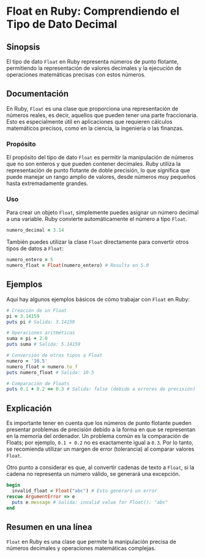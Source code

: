 <!--
Meta Description: # Float en Ruby: Comprendiendo el Tipo de Dato Decimal ## Sinopsis El tipo de dato `Float` en Ruby representa números de punto flotante, permitiendo l...
Meta Keywords: float, ruby, que, números, una
-->

# Float en Ruby: Comprendiendo el Tipo de Dato Decimal

## Sinopsis
El tipo de dato `Float` en Ruby representa números de punto flotante, permitiendo la representación de valores decimales y la ejecución de operaciones matemáticas precisas con estos números.

## Documentación
En Ruby, `Float` es una clase que proporciona una representación de números reales, es decir, aquellos que pueden tener una parte fraccionaria. Esto es especialmente útil en aplicaciones que requieren cálculos matemáticos precisos, como en la ciencia, la ingeniería o las finanzas.

### Propósito
El propósito del tipo de dato `Float` es permitir la manipulación de números que no son enteros y que pueden contener decimales. Ruby utiliza la representación de punto flotante de doble precisión, lo que significa que puede manejar un rango amplio de valores, desde números muy pequeños hasta extremadamente grandes.

### Uso
Para crear un objeto `Float`, simplemente puedes asignar un número decimal a una variable. Ruby convierte automáticamente el número a tipo `Float`.

```ruby
numero_decimal = 3.14
```

También puedes utilizar la clase `Float` directamente para convertir otros tipos de datos a `Float`:

```ruby
numero_entero = 5
numero_float = Float(numero_entero) # Resulta en 5.0
```

## Ejemplos
Aquí hay algunos ejemplos básicos de cómo trabajar con `Float` en Ruby:

```ruby
# Creación de un Float
pi = 3.14159
puts pi # Salida: 3.14159

# Operaciones aritméticas
suma = pi + 2.0
puts suma # Salida: 5.14159

# Conversión de otros tipos a Float
numero = '10.5'
numero_float = numero.to_f
puts numero_float # Salida: 10.5

# Comparación de Floats
puts 0.1 + 0.2 == 0.3 # Salida: false (debido a errores de precisión)
```

## Explicación
Es importante tener en cuenta que los números de punto flotante pueden presentar problemas de precisión debido a la forma en que se representan en la memoria del ordenador. Un problema común es la comparación de Floats; por ejemplo, `0.1 + 0.2` no es exactamente igual a `0.3`. Por lo tanto, se recomienda utilizar un margen de error (tolerancia) al comparar valores `Float`.

Otro punto a considerar es que, al convertir cadenas de texto a `Float`, si la cadena no representa un número válido, se generará una excepción.

```ruby
begin
  invalid_float = Float("abc") # Esto generará un error
rescue ArgumentError => e
  puts e.message # Salida: invalid value for Float(): "abc"
end
```

## Resumen en una línea
`Float` en Ruby es una clase que permite la manipulación precisa de números decimales y operaciones matemáticas complejas.